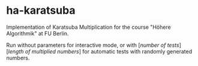 ha-karatsuba
============
Implementation of Karatsuba Multiplication for the course "Höhere Algorithmik" at FU Berlin.

Run without parameters for interactive mode, or with [*number of tests*][*length of multiplied numbers*] for automatic tests with randomly generated numbers.

